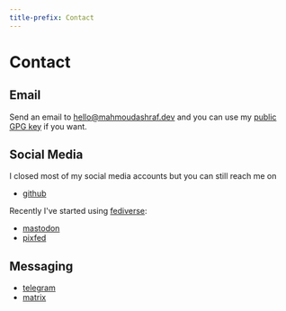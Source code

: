 ```yaml
---
title-prefix: Contact
---
```


# Contact

## Email

Send an email to [hello@mahmoudashraf.dev](mailto:hello@mahmoudashraf.dev)
and you can use my [public GPG key](/gpg-key/) if you want.

## Social Media

I closed most of my social media accounts but you can still reach me on

- [github](https://github.com/22mahmoud/)

Recently I've started using [fediverse](https://en.wikipedia.org/wiki/Fediverse):

- [mastodon](https://fosstodon.org/@22mahmoud)
- [pixfed](https://pixelfed.social/mahmoud22)

## Messaging

- [telegram](https://t.me/mahmoudashraf22)
- [matrix](https://matrix.to/#/@22mahmoud:matrix.org)
